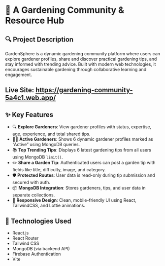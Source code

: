 # 🌱 A Gardening Community & Resource Hub

## 🔍 Project Description

GardenSphere is a dynamic gardening community platform where users can explore gardener profiles, share and discover practical gardening tips, and stay informed with trending advice. Built with modern web technologies, it encourages sustainable gardening through collaborative learning and engagement.


## Live Site: https://gardening-community-5a4c1.web.app/

## ✨ Key Features

- 🔍 **Explore Gardeners**: View gardener profiles with status, expertise, age, experience, and total shared tips.
- 🧑‍🌾 **Active Gardeners**: Shows 6 dynamic gardener profiles marked as “Active” using MongoDB queries.
- 📚 **Top Trending Tips**: Displays 6 latest gardening tips from all users using MongoDB `limit()`.
- ✏️ **Share a Garden Tip**: Authenticated users can post a garden tip with fields like title, difficulty, image, and category.
- 🛡️ **Protected Routes**: User data is read-only during tip submission and secured with auth.
- 📦 **MongoDB Integration**: Stores gardeners, tips, and user data in separate collections.
- 🎨 **Responsive Design**: Clean, mobile-friendly UI using React, TailwindCSS, and Lottie animations.

## 🚀 Technologies Used

- React.js
- React Router
- Tailwind CSS
- MongoDB (via backend API)
- Firebase Authentication
- Vite



